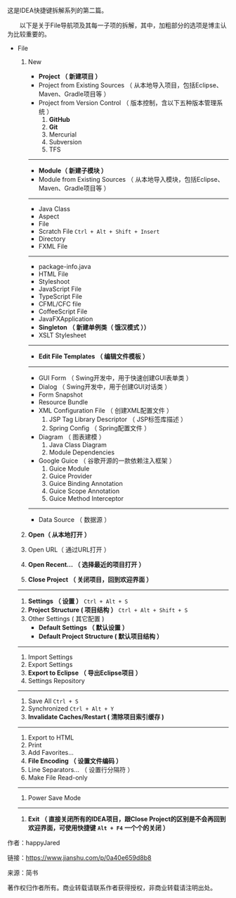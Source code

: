 这是IDEA快捷键拆解系列的第二篇。

  以下是关于File导航项及其每一子项的拆解，其中，加粗部分的选项是博主认为比较重要的。

* File
  1. New
     * **Project （ 新建项目 ）**
     * Project from Existing Sources （ 从本地导入项目，包括Eclipse、Maven、Gradle项目等 ）
     * Project from Version Control （ 版本控制，含以下五种版本管理系统 ）
       1. **GitHub**
       2. **Git**
       3. Mercurial
       4. Subversion
       5. TFS

     ---

     * **Module（ 新建子模块 ）**
     * Module from Existing Sources （ 从本地导入模块，包括Eclipse、Maven、Gradle项目等 ）

     ---

     * Java Class
     * Aspect
     * File
     * Scratch File 
       `Ctrl + Alt + Shift + Insert`
     * Directory
     * FXML File

     ---

     * package-info.java
     * HTML File
     * Styleshoot
     * JavaScript File
     * TypeScript File
     * CFML/CFC file
     * CoffeeScript File
     * JavaFXApplication
     * **Singleton （ 新建单例类（ 饿汉模式 ））**
     * XSLT Stylesheet

     ---

     * **Edit File Templates （ 编辑文件模板 ）**

     ---

     * GUI Form （ Swing开发中，用于快速创建GUI表单类 ）
     * Dialog （ Swing开发中，用于创建GUI对话类 ）
     * Form Snapshot
     * Resource Bundle
     * XML Configuration File （ 创建XML配置文件 ）
       1. JSP Tag Library Descriptor （ JSP标签库描述 ）
       2. Spring Config （ Spring配置文件 ）
     * Diagram （ 图表建模 ）
       1. Java Class Diagram
       2. Module Dependencies
     * Google Guice （ 谷歌开源的一款依赖注入框架 ）
       1. Guice Module
       2. Guice Provider
       3. Guice Binding Annotation
       4. Guice Scope Annotation
       5. Guice Method Interceptor

     ---

     * Data Source （ 数据源 ）
  2. **Open（ 从本地打开 ）**
  3. Open URL（ 通过URL打开 ）
  4. **Open Recent... （ 选择最近的项目打开 ）**
  5. **Close Project （ 关闭项目，回到欢迎界面 ）**

  ---

  1. **Settings （ 设置 ）**
     `Ctrl + Alt + S`
  2. **Project Structure \( 项目结构 ）**
     `Ctrl + Alt + Shift + S`
  3. Other Settings \( 其它配置 \)
     * **Default Settings （ 默认设置 ）**
     * **Default Project Structure \( 默认项目结构 ）**

  ---

  1. Import Settings
  2. Export Settings
  3. **Export to Eclipse （ 导出Eclipse项目 ）**
  4. Settings Repository

  ---

  1. Save All 
     `Ctrl + S`
  2. Synchronized 
     `Ctrl + Alt + Y`
  3. **Invalidate Caches/Restart \( 清除项目索引缓存 \)**

  ---

  1. Export to HTML
  2. Print
  3. Add Favorites...
  4. **File Encoding （ 设置文件编码 ）**
  5. Line Separators... （ 设置行分隔符 ）
  6. Make File Read-only

  ---

  1. Power Save Mode

  ---

  1. **Exit （ 直接关闭所有的IDEA项目，跟Close Project的区别是不会再回到欢迎界面，可使用快捷键**
     **`Alt + F4`**
     **一个个的关闭 ）**

  


  


作者：happyJared

  


链接：https://www.jianshu.com/p/0a40e659d8b8

  


来源：简书

  


著作权归作者所有。商业转载请联系作者获得授权，非商业转载请注明出处。

